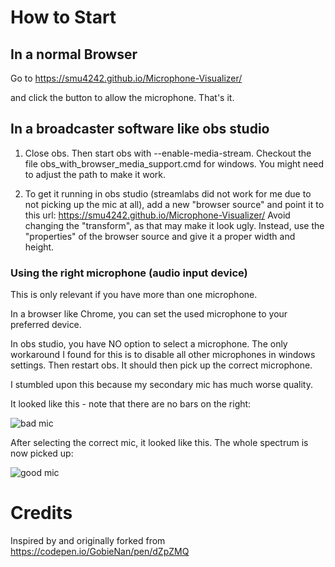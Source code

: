 # How to Start

## In a normal Browser

Go to 
https://smu4242.github.io/Microphone-Visualizer/

and click the button to allow the microphone. That's it.

## In a broadcaster software like obs studio

1) Close obs. Then start obs with --enable-media-stream. Checkout the file obs_with_browser_media_support.cmd for windows. You might need to adjust the path to make it work.

2) To get it running in obs studio (streamlabs did not work for me due to not picking up the mic at all), add a new "browser source" and point it to this url: https://smu4242.github.io/Microphone-Visualizer/
Avoid changing the "transform", as that may make it look ugly.
Instead, use the "properties" of the browser source and give it a proper width and height.

### Using the right microphone (audio input device)

This is only relevant if you have more than one microphone.

In a browser like Chrome, you can set the used microphone to your preferred device.

In obs studio, you have NO option to select a microphone. The only workaround I found for this is to disable all other microphones in windows settings. Then restart obs. It should then pick up the correct microphone.

I stumbled upon this because my secondary mic has much worse quality.

It looked like this - note that there are no bars on the right:

![bad mic](https://raw.githubusercontent.com/smu4242/Microphone-Visualizer/master/bad_mic.gif)

After selecting the correct mic, it looked like this. The whole spectrum is now picked up:

![good mic](https://raw.githubusercontent.com/smu4242/Microphone-Visualizer/master/good_mic.gif)


# Credits

Inspired by and originally forked from https://codepen.io/GobieNan/pen/dZpZMQ
